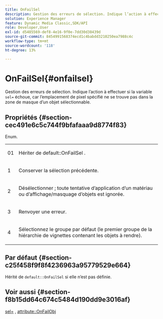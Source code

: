 ```yaml
---
title: OnFailSel
description: Gestion des erreurs de sélection. Indique l’action à effectuer si la commande sel= échoue, car l’emplacement de pixel spécifié ne se trouve pas dans la zone de masque d’un objet sélectionnable.
solution: Experience Manager
feature: Dynamic Media Classic,SDK/API
role: Developer,User
exl-id: d5485569-def8-4e16-9f0e-7dd30d38439d
source-git-commit: 8454991568374ecd1c4babdd3210250ea7988c4c
workflow-type: tm+mt
source-wordcount: '118'
ht-degree: 13%

---
```


# OnFailSel{#onfailsel}

Gestion des erreurs de sélection. Indique l’action à effectuer si la variable `sel=` échoue, car l’emplacement de pixel spécifié ne se trouve pas dans la zone de masque d’un objet sélectionnable.

## Propriétés {#section-cec491e6c5c744f9bfafaaa9d8774f83}

Enum.

<table id="simpletable_1CFD2BC6F9BC4D2AB372EAF115B7F2FC"> 
 <tr class="strow"> 
  <td class="stentry"> <p>01 </p> </td> 
  <td class="stentry"> <p>Hériter de <span class="codeph"> default::OnFailSel </span>. </p> </td> 
 </tr> 
 <tr class="strow"> 
  <td class="stentry"> <p>1 </p> </td> 
  <td class="stentry"> <p>Conserver la sélection précédente. </p> </td> 
 </tr> 
 <tr class="strow"> 
  <td class="stentry"> <p>2 </p> </td> 
  <td class="stentry"> <p>Désélectionner ; toute tentative d’application d’un matériau ou d’affichage/masquage d’objets est ignorée. </p> </td> 
 </tr> 
 <tr class="strow"> 
  <td class="stentry"> <p>3 </p> </td> 
  <td class="stentry"> <p>Renvoyer une erreur. </p> </td> 
 </tr> 
 <tr class="strow"> 
  <td class="stentry"> <p>4 </p> </td> 
  <td class="stentry"> <p>Sélectionnez le groupe par défaut (le premier groupe de la hiérarchie de vignettes contenant les objets à rendre). </p> </td> 
 </tr> 
</table>

## Par défaut {#section-c25f458f9f8f4236963a95779529e664}

Hérité de `default::OnFailSel` si elle n’est pas définie.

## Voir aussi {#section-f8b15dd64c674c5484d190dd9e3016af}

[sel=](../../../../../ir-api/http-protocol/image-rendering-api-ref/c-ir-http-protocol-ref/c-ir-http-protocol-command-reference/r-ir-sel.md#reference-01322c58d414481385c29fcdd27a090b) , [attribute::OnFailObj](../../../../../ir-api/material-cat/image-rendering-api-ref/c-ir-material-catalog/c-ir-attributes-reference/r-ir-onfailobj.md#reference-4c6ba90418e84da5831f8573bbbf2c8d)
